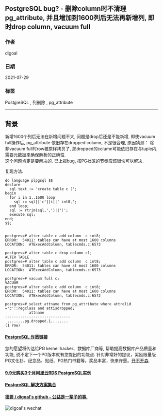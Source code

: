 ## PostgreSQL bug? - 删除column时不清理pg_attribute, 并且增加到1600列后无法再新增列, 即时drop column, vacuum full  
  
### 作者  
digoal  
  
### 日期  
2021-07-29  
  
### 标签  
PostgreSQL , 列删除 , pg_attribute   
  
----  
  
## 背景  
  
新增1600个列后无法在新增问题不大, 问题是drop后还是不能新增, 即使vacuum full操作后, pg_attribute 依旧存在dropped column, 不是很合理, 原因猜测： 除非vacuum full时row被原样拷贝了, 那dropped的column可能依旧存在与tuple内, 需要元数据来确保解析的正确性.   
这个问题肯定是要解决的.  已上报bug, 按PG社区的节奏应该很快可以解决.    
  
复现方法.  
  
```  
do language plpgsql $$   
declare   
  sql text := 'create table c (';   
begin   
  for i in 1..1600 loop    
    sql := sql||'c'||i||' int8,';     
  end loop;      
  sql := rtrim(sql,',')||')';   
  execute sql;     
end;  
$$;  
  
  
postgres=# alter table c add column  c int8;  
ERROR:  54011: tables can have at most 1600 columns  
LOCATION:  ATExecAddColumn, tablecmds.c:6573  
  
postgres=# alter table c drop column c1;  
ALTER TABLE  
postgres=# alter table c add column  c int8;  
ERROR:  54011: tables can have at most 1600 columns  
LOCATION:  ATExecAddColumn, tablecmds.c:6573  
  
postgres=# vacuum full c;  
VACUUM  
postgres=# alter table c add column  c int8;  
ERROR:  54011: tables can have at most 1600 columns  
LOCATION:  ATExecAddColumn, tablecmds.c:6573  
  
postgres=# select attname from pg_attribute where attrelid ='c'::regclass and attisdropped;  
           attname              
------------------------------  
 ........pg.dropped.1........  
(1 row)  
```  
  
  
  
  
  
#### [PostgreSQL 许愿链接](https://github.com/digoal/blog/issues/76 "269ac3d1c492e938c0191101c7238216")
您的愿望将传达给PG kernel hacker、数据库厂商等, 帮助提高数据库产品质量和功能, 说不定下一个PG版本就有您提出的功能点. 针对非常好的提议，奖励限量版PG文化衫、纪念品、贴纸、PG热门书籍等，奖品丰富，快来许愿。[开不开森](https://github.com/digoal/blog/issues/76 "269ac3d1c492e938c0191101c7238216").  
  
  
#### [9.9元购买3个月阿里云RDS PostgreSQL实例](https://www.aliyun.com/database/postgresqlactivity "57258f76c37864c6e6d23383d05714ea")
  
  
#### [PostgreSQL 解决方案集合](https://yq.aliyun.com/topic/118 "40cff096e9ed7122c512b35d8561d9c8")
  
  
#### [德哥 / digoal's github - 公益是一辈子的事.](https://github.com/digoal/blog/blob/master/README.md "22709685feb7cab07d30f30387f0a9ae")
  
  
![digoal's wechat](../pic/digoal_weixin.jpg "f7ad92eeba24523fd47a6e1a0e691b59")
  
